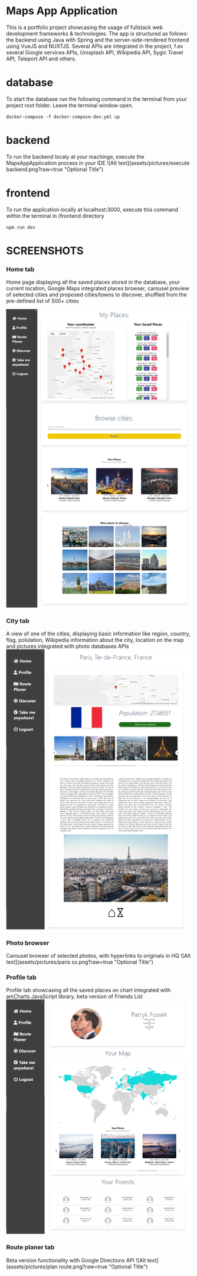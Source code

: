 # Maps App Application
This is a portfolio project showcasing the usage of fullstack web development frameworks & technologies. The app is structured as follows: the backend using Java with Spring
and the server-side-rendered frontend using VueJS and NUXTJS. Several APIs are integrated in the project, f.ex several Google services APIs, Unisplash API, Wikipedia API, Sygic Travel API, Teleport API and others. 

# database

To start the database run the following command in the terminal from your project root folder. Leave the terminal window open.

    docker-compose -f docker-compose-dev.yml up

# backend

To run the backend localy at your machinge, execute the MapsAppApplication process in your IDE
![Alt text](assets/pictures/execute backend.png?raw=true "Optional Title")


# frontend

To run the application locally at localhost:3000, execute this command within the terminal in /frontend directory

    npm run dev

# SCREENSHOTS

### Home tab
Home page displaying all the saved places stored in the database, your current location, Google Maps integrated places browser, carousel preview of selected cities and proposed cities/towns to discover, shuffled from the pre-defined list of 500+ cities

![Alt text](assets/pictures/myplaces.png?raw=true "Optional Title")
### City tab
A view of one of the cities, displaying basic information like region, country, flag, polulation, Wikipedia information about the city, location on the map and pictures integrated with photo databases APIs
![Alt text](assets/pictures/paris.png?raw=true "Optional Title")
### Photo browser
Carousel browser of selected photos, with hyperlinks to originals in HQ
![Alt text](assets/pictures/paris ss.png?raw=true "Optional Title")
### Profile tab
Profile tab showcasing all the saved places on chart integrated with amCharts JavaScript library, beta version of Friends List
![Alt text](assets/pictures/profile.png?raw=true "Optional Title")
### Route planer tab
Beta version functionality with Google Directions API
![Alt text](assets/pictures/plan route.png?raw=true "Optional Title")



